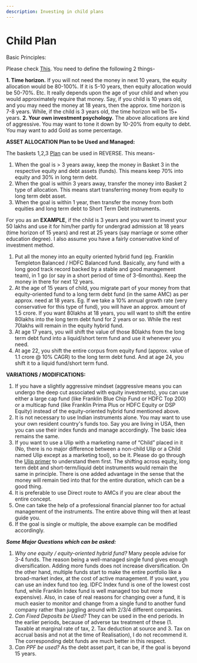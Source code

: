 ```yaml
---
description: Investing in child plans
---
```


# Child Plan

Basic Principles:

Please check [This](https://www.reddit.com/r/IndiaInvestments/wiki/strategy#wiki_basics_of_investment_strategy_plan). You need to define the following 2 things-

**1. Time horizon.** If you will not need the money in next 10 years, the equity allocation would be 80-100%. If it is 5-10 years, then equity allocation would be 50-70%. Etc. It really depends upon the age of your child and when you would approximately require that money. Say, if you child is 10 years old, and you may need the money at 18 years, then the approx. time horizon is 7-8 years. While, if the child is 3 years old, the time horizon will be 15+ years. **2. Your own investment psychology.** The above allocations are kind of aggressive. You may want to tone it down by 10-20% from equity to debt. You may want to add Gold as some percentage.

**ASSET ALLOCATION Plan to be Used and Managed:**

The baskets 1,2,3 [Plan](https://www.reddit.com/r/IndiaInvestments/wiki/strategy#wiki_a_simple_financial_planning_roadmap) can be used in REVERSE. This means-

1. When the goal is &gt; 3 years away, keep the money in Basket 3 in the respective equity and debt assets \(funds\). This means keep 70% into equity and 30% in long term debt.
2. When the goal is within 3 years away, transfer the money into Basket 2 type of allocation. This means start transferring money from equity to long term debt asset.
3. When the goal is within 1 year, then transfer the money from both equities and long term debt to Short Term Debt instruments.

For you as an **EXAMPLE**, if the child is 3 years and you want to invest your 50 lakhs and use it for him/her partly for undergrad admission at 18 years \(time horizon of 15 years\) and rest at 25 years \(say marriage or some other education degree\). I also assume you have a fairly conservative kind of investment method.

1. Put all the money into an equity oriented hybrid fund \(eg. Franklin Templeton Balanced / HDFC Balanced fund. Basically, any fund with a long good track record backed by a stable and good management team\), in 1 go \(or say in a short period of time of 3-6months\). Keep the money in there for next 12 years.
2. At the age of 15 years of child, you migrate part of your money from that equity-oriented fund to a long term debt fund \(in the same AMC\) as per approx. need at 18 years. Eg. If we take a 10% annual growth rate \(very conservative for this type of fund\), you will have an approx. amount of 1.5 crore. If you want 80lakhs at 18 years, you will want to shift the entire 80lakhs into the long term debt fund for 2 years or so. While the rest 70lakhs will remain in the equity hybrid fund.
3. At age 17 years, you will shift the value of those 80lakhs from the long term debt fund into a liquid/short term fund and use it whenever you need. 
4. At age 22, you shift the entire corpus from equity fund \(approx. value of 1.1 crore @ 10% CAGR\) to the long term debt fund. And at age 24, you shift it to a liquid fund/short term fund.

**VARIATIONS / MODIFICATIONS:**

1. If you have a slightly aggressive mindset \(aggressive means you can undergo the deep cut associated with equity investments\), you can use either a large cap fund \(like Franklin Blue Chip Fund or HDFC Top 200\) or a multicap fund \(like Franklin Prima Plus or HDFC Equity or DSP Equity\) instead of the equity-oriented hybrid fund mentioned above.
2. It is not necessary to use Indian instruments alone. You may want to use your own resident country's funds too. Say you are living in USA, then you can use their index funds and manage accordingly. The basic idea remains the same.
3. If you want to use a Ulip with a marketing name of “Child” placed in it \(No, there is no major difference between a non-child Ulip or a Child named Ulip except as a marketing tool\), so be it. Please do go through the [Ulip primer](http://redd.it/1kv67v) to understand them first. The shifting across equity, long term debt and short-term/liquid debt instruments would remain the same in principle. There is one added advantage in the sense that the money will remain tied into that for the entire duration, which can be a good thing.
4. It is preferable to use Direct route to AMCs if you are clear about the entire concept.
5. One can take the help of a professional financial planner too for actual management of the instruments. The entire above thing will then at least guide you.
6. If the goal is single or multiple, the above example can be modified accordingly.

_**Some Major Questions which can be asked:**_

1. _Why one equity / equity-oriented hybrid fund?_ Many people advise for 3-4 funds. The reason being a well-managed single fund gives enough diversification. Adding more funds does not increase diversification. On the other hand, multiple funds start to make the entire portfolio like a broad-market index, at the cost of active management. If you want, you can use an index fund too \(eg. IDFC Index fund is one of the lowest cost fund, while Franklin Index fund is well managed too but more expensive\). Also, in case of real reasons for changing over a fund, it is much easier to monitor and change from a single fund to another fund company rather than juggling around with 2/3/4 different companies.
2. _Can Fixed Deposits be Used?_ They can be used in the end periods. In the earlier periods, because of adverse tax treatment of these \(1. Taxable at marginal rate of tax, 2. Tax deduction at source and 3. Tax on accrual basis and not at the time of Realisation\), I do not recommend it. The corresponding debt funds are much better in this respect.
3. _Can PPF be used?_ As the debt asset part, it can be, if the goal is beyond 15 years.

